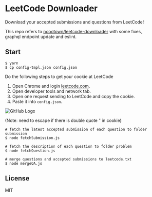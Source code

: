 # LeetCode Downloader

Download your accepted submissions and questions from LeetCode!

This repo refers to [noootown/leetcode-downloader](https://github.com/noootown/leetcode-downloader) with some fixes, graphql endpoint update and eslint.

## Start

```
$ yarn
$ cp config-tmpl.json config.json
```

Do the following steps to get your cookie at LeetCode
1. Open Chrome and login [leetcode.com](https://leetcode.com/).
2. Open developer tools and network tab.
3. Open one request sending to LeetCode and copy the cookie.
4. Paste it into `config.json`.

![GitHub Logo](./cookie.png)

(Note: need to escape if there is double quote " in cookie)

```
# fetch the latest accepted submission of each question to folder submission
$ node fetchSubmission.js

# fetch the description of each question to folder problem
$ node fetchQuestion.js

# merge questions and accepted submissions to leetcode.txt
$ node mergeQA.js
```

## License

MIT

